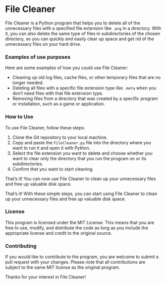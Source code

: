<h1>File Cleaner</h1>
<p>File Cleaner is a Python program that helps you to delete all of the unnecessary files with a specified file extension like <code>.png</code> in a directory. With it, you can also delete the same type of files in subdirectories of the chosen directory, so you can quickly and easily clear up space and get rid of the unnecessary files on your hard drive.</p>
<h3>Examples of use purposes</h3>
<p>Here are some examples of how you could use File Cleaner:</p>
<ul>

<li>Cleaning up old log files, cache files, or other temporary files that are no longer needed.

</li>

<li>Deleting all files with a specific file extension type like <code>.meta</code> when you don’t need files with that file extension type.

</li>

<li>Removing files from a directory that was created by a specific program or installation, such as a game or application.

</li>

</ul>

<h3>How to Use</h3>
<p>To use File Cleaner, follow these steps:</p>
<ol>

<li>Clone the Git repository to your local machine.</li>

<li>Copy and paste the <code>FileCleaner.py</code> file into the directory where you want to run it and open it with Python.</li>

<li>Select the file extension you want to delete and choose whether you want to clear only the directory that you run the program on or its subdirectories.</li>

<li>Confirm that you want to start cleaning.</li>

</ol>
<p>That’s it! You can now use File Cleaner to clean up your unnecessary files and free up valuable disk space.</p>

</ol>
<p>That’s it! With these simple steps, you can start using File Cleaner to clean up your unnecessary files and free up valuable disk space.</p>

<h3>License</h3>
<p>This program is licensed under the MIT License. This means that you are free to use, modify, and distribute the code as long as you include the appropriate license and credit to the original source.</p>

<h3>Contributing</h3>
<p>If you would like to contribute to the program, you are welcome to submit a pull request with your changes. Please note that all contributions are subject to the same MIT license as the original program.</p>
<p>Thanks for your interest in File Cleaner!</p>
